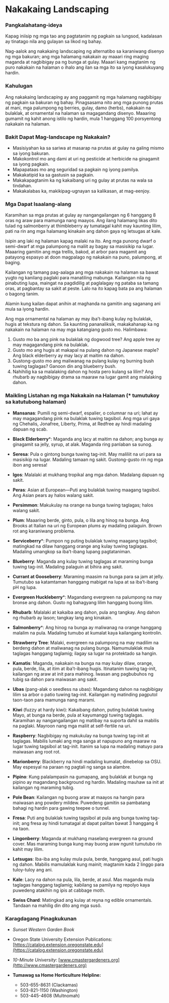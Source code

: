 # Nakakaing Landscaping

### Pangkalahatang-ideya

Kapag iniisip ng mga tao ang pagtatanim ng pagkain sa lungsod, kadalasan ay tinatago nila ang gulayan sa likod ng bahay.

Nag-aalok ang nakakaing landscaping ng alternatibo sa karaniwang disenyo ng mga bakuran; ang mga halamang nakakain ay maaari ring maging maganda at nagbibigay pa ng bunga at gulay. Maaari kang magtanim ng puro nakakain na halaman o ihalo ang ilan sa mga ito sa iyong kasalukuyang hardin.

### Kahulugan

Ang nakakaing landscaping ay ang paggamit ng mga halamang nagbibigay ng pagkain sa bakuran ng bahay. Pinagsasama nito ang mga punong prutas at mani, mga palumpong ng berries, gulay, damo (herbs), nakakain na bulaklak, at ornamental na halaman sa magagandang disenyo. Maaaring gumamit ng kahit anong istilo ng hardin, mula 1 hanggang 100 porsyentong nakakain na halaman.

### Bakit Dapat Mag-landscape ng Nakakain?

- Masisiyahan ka sa sariwa at masarap na prutas at gulay na galing mismo sa iyong bakuran.
- Makokontrol mo ang dami at uri ng pesticide at herbicide na ginagamit sa iyong pagkain.
- Mapapataas mo ang seguridad sa pagkain ng iyong pamilya.
- Makakatipid ka sa gastusin sa pagkain.
- Makakapagtanim ka ng kakaibang uri ng gulay at prutas na wala sa tindahan.
- Makakalabas ka, makikipag-ugnayan sa kalikasan, at mag-eenjoy.

### Mga Dapat Isaalang-alang


Karamihan sa mga prutas at gulay ay nangangailangan ng 6 hanggang 8 oras ng araw para mamunga nang maayos. Ang ilang halamang likas dito tulad ng salmonberry at thimbleberry ay tumatagal kahit may kaunting lilim, pati na rin ang mga halamang kinakain ang dahon gaya ng letsugas at kale.


Isipin ang laki ng halaman kapag malaki na ito. Ang mga punong dwarf o semi-dwarf at mga palumpong na maliit ay bagay sa masisikip na lugar. Maaaring gamitin ang mga trellis, bakod, at arbor para magamit ang patayong espasyo at doon magpalago ng nakakain na puno, palumpong, at baging.


Kailangan ng tamang pag-aalaga ang mga nakakain na halaman sa bawat yugto ng kanilang paglaki para manatiling mabunga. Kailangan nila ng pinabuting lupa, maingat na pagdidilig at paglalagay ng pataba sa tamang oras, at pagbantay sa sakit at peste. Lalo na ito kapag bata pa ang halaman o bagong tanim.


Alamin kung kailan dapat anihin at maghanda na gamitin ang saganang ani mula sa iyong hardin.


Ang mga ornamental na halaman ay may iba’t-ibang kulay ng bulaklak, hugis at tekstura ng dahon. Sa kaunting pananaliksik, makakahanap ka ng nakakain na halaman na may mga katangiang gusto mo. Halimbawa:

1. Gusto mo ba ang pink na bulaklak ng dogwood tree? Ang apple tree ay may magagandang pink na bulaklak.
2. Gusto mo ang hugis at makapal na pulang dahon ng Japanese maple? Ang black elderberry ay may lacy at maitim na dahon.
3. Gustong-gusto mo ang maliwanag na pulang kulay ng burning bush tuwing taglagas? Ganoon din ang blueberry bush.
4. Nahihilig ka sa malalaking dahon ng hosta pero kulang sa lilim? Ang rhubarb ay nagbibigay drama sa maaraw na lugar gamit ang malalaking dahon.

### Maikling Listahan ng mga Nakakain na Halaman (* tumutukoy sa katutubong halaman)


- **Mansanas**: Pumili ng semi-dwarf, espalier, o columnar na uri; lahat ay may magagandang pink na bulaklak tuwing tagsibol. Ang mga uri gaya ng Chehalis, Jonafree, Liberty, Prima, at Redfree ay hindi madaling dapuan ng scab.
- **Black Elderberry***: Maganda ang lacy at maitim na dahon; ang bunga ay ginagamit sa jelly, syrup, at alak. Maganda ring panlaban sa sunog.
- **Seresa**: Pula o gintong bunga tuwing tag-init. May maliliit na uri para sa masisikip na lugar. Madaling tamaan ng sakit. Gustong-gusto rin ng mga ibon ang seresa!
- **Igos**: Malalaki at mukhang tropikal ang mga dahon. Madalang dapuan ng sakit.
- **Peras**: Asian at European—Puti ang bulaklak tuwing maagang tagsibol. Ang Asian pears ay halos walang sakit.
- **Persimmon**: Makukulay na orange na bunga tuwing taglagas; halos walang sakit.
- **Plum**: Maaaring berde, ginto, pula, o lila ang hinog na bunga. Ang Brooks at Italian na uri ng European plums ay madaling palaguin. Brown rot ang karaniwang problema.
- **Serviceberry***: Pumpon ng puting bulaklak tuwing maagang tagsibol; matingkad na dilaw hanggang orange ang kulay tuwing taglagas. Madaling umangkop sa iba’t-ibang lupang pagtataniman.


- **Blueberry**: Maganda ang kulay tuwing taglagas at maraming bunga tuwing tag-init. Madaling palaguin at bihira ang sakit.
- **Currant at Gooseberry**: Maraming maasim na bunga para sa jam at jelly. Tumutubo sa katamtaman hanggang mabigat na lupa at sa iba’t-ibang pH ng lupa.
- **Evergreen Huckleberry***: Magandang evergreen na palumpong na may bronse ang dahon. Gusto ng bahagyang lilim hanggang buong lilim.
- **Rhubarb**: Malalaki at kakaiba ang dahon, pula ang tangkay. Ang dahon ng rhubarb ay lason; tangkay lang ang kinakain.
- **Salmonberry***: Ang hinog na bunga ay maliwanag na orange hanggang malalim na pula. Madaling tumubo at kumalat kaya kailangang kontrolin.
- **Strawberry Tree**: Malaki, evergreen na palumpong na may madilim na berdeng dahon at maliwanag na pulang bunga. Namumulaklak mula taglagas hanggang taglamig; ilagay sa lugar na protektado sa hangin.
- **Kamatis**: Maganda, nakakain na bunga na may kulay dilaw, orange, pula, berde, lila, at itim at iba’t-ibang hugis. Itinatanim tuwing tag-init, kailangan ng araw at init para mahinog. Iwasan ang pagbubuhos ng tubig sa dahon para maiwasan ang sakit.


- **Ubas** (pang-alak o seedless na ubas): Magandang dahon na nagbibigay lilim sa arbor o patio tuwing tag-init. Kailangan ng matinding pagputol taon-taon para mamunga nang marami.
- **Kiwi** (fuzzy at hardy kiwi): Kakaibang dahon, puting bulaklak tuwing Mayo, at bunga na berde, pula at kayumanggi tuwing taglagas. Karamihan ay nangangailangan ng matibay na suporta dahil sa mabilis na paglaki. Mayroon nang mga maliit at self-fertile na uri.
- **Raspberry**: Nagbibigay ng makukulay na bunga tuwing tag-init at taglagas. Mabilis lumaki ang mga sanga at napupuno ang maaraw na lugar tuwing tagsibol at tag-init. Itanim sa lupa na madaling matuyo para maiwasan ang root rot.
- **Marionberry**: Blackberry na hindi madaling kumalat, dinebelop sa OSU. May espesyal na paraan ng pagtali ng sanga sa alambre.
- **Pipino**: Kung palalampasin na gumapang, ang bulaklak at bunga ng pipino ay magandang background ng hardin. Madaling mauhaw sa init at kailangan ng maraming tubig.
- **Pole Bean**: Kailangan ng buong araw at maayos na hangin para maiwasan ang powdery mildew. Puwedeng gamitin sa pambatang bahagi ng hardin para gawing teepee o tunnel.


- **Fresa**: Puti ang bulaklak tuwing tagsibol at pula ang bunga tuwing tag-init; ang fresa ay hindi tumatagal at dapat palitan bawat 3 hanggang 4 na taon.
- **Lingonberry**: Maganda at mukhang maselang evergreen na ground cover. Mas maraming bunga kung may buong araw ngunit tumutubo rin kahit may lilim.
- **Letsugas**: Iba-iba ang kulay mula pula, berde, hanggang asul, pati hugis ng dahon. Mabilis mamulaklak kung mainit; magtanim kada 2 linggo para tuloy-tuloy ang ani.
- **Kale**: Lacy na dahon na pula, lila, berde, at asul. Mas maganda mula taglagas hanggang taglamig; kabilang sa pamilya ng repolyo kaya puwedeng atakihin ng ipis at cabbage moth.
- **Swiss Chard**: Matingkad ang kulay at reyna ng edible ornamentals. Tandaan na mahilig din dito ang mga susô.

### Karagdagang Pinagkukunan


- *Sunset Western Garden Book*
- Oregon State University Extension Publications: [https://catalog.extension.oregonstate.edu](https://catalog.extension.oregonstate.edu)
- *10-Minute University*: [www.cmastergardeners.org](http://www.cmastergardeners.org)


- **Tumawag sa Home Horticulture Helpline:**
  - 503-655-8631 (Clackamas)
  - 503-821-1150 (Washington)
  - 503-445-4608 (Multnomah)
